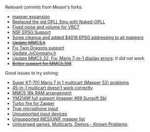 Relevant commits from Mesen's forks:

* [mapper expansion](https://github.com/knderia-other/Mesen/commit/670a8e8e14955288745b7aba5e0e682b98c2c9fc)
* [Replaced the old OPLL Emu with Nuked-OPLL](https://github.com/Perkka2/Mesen/commit/a2cfc58a0293d08d528b5e96d620ccb25f2ef4c4)
* [Fixed noise and volume for VRC7](https://github.com/Perkka2/Mesen/commit/6c5454638fcc59758933d30c1781dde5b044d219)
* [NSF EPSG Support](https://github.com/Perkka2/Mesen/commit/85586aaa359b9779084fff7658208fb0efb84c72)
* [Some cleanup and added $4016 EPSG addressing to all mappers](https://github.com/Perkka2/Mesen/commit/64efda4e0b107feb771cbc8618e65a3d0e838299)
* [~~Update MMC3.h~~](https://github.com/mkwong98/Mesen/commit/c16d0ac8b374401c7fe1656c62124191f6d7f30b)
* [Fix Twin Dragons support](https://github.com/mkwong98/Mesen/commit/91185e1a43a32a96a7d6c67d3de18164efc936f3)
* [Update JyCompany.h](https://github.com/Perkka2/Mesen/commit/cd99aedb1e49085c2db481f55a9dedd4c9be5774)
* [Update MMC3_52, Fix: Mario 7-in-1 display errors](https://github.com/Perkka2/Mesen/commit/45f2a51f282a237faf7e1774c8e7a39ad76a4910): *It did not work.*
* [~~Better support for MMC3_198~~](https://github.com/Perkka2/Mesen/commit/3477a2663eaee9705d0e494865fca1b87c31963d)

Good issues to try solving:

* [Super KT-701 Mario 7 in 1 multicart (Mapper 52) problems](https://github.com/SourMesen/Mesen/issues/867)
* [45-in-1 multicart doesn't work correctly](https://github.com/SourMesen/Mesen/issues/828)
* [MMC5 16k RAM arrangement](https://github.com/SourMesen/Mesen/issues/702)
* [YM2149f full support (mapper #69 Sunsoft 5b)](https://github.com/SourMesen/Mesen/issues/621)
* [Turbo fire for Zapper](https://github.com/SourMesen/Mesen/issues/584)
* [True microphone input](https://github.com/SourMesen/Mesen/issues/502)
* [Unsupported input devices](https://github.com/SourMesen/Mesen/issues/361)
* [Unsupported iNES/UNIF mapper list](https://github.com/SourMesen/Mesen/issues/136)
* [Unlicensed games, Multicarts, Demos - Known Problems](https://github.com/SourMesen/Mesen/issues/128)
